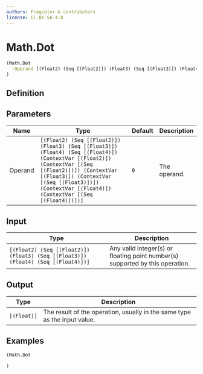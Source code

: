 ```yaml
---
authors: Fragcolor & contributors
license: CC-BY-SA-4.0
---
```



# Math.Dot

```clojure
(Math.Dot
  :Operand [(Float2) (Seq [(Float2)]) (Float3) (Seq [(Float3)]) (Float4) (Seq [(Float4)]) (ContextVar [(Float2)]) (ContextVar [(Seq [(Float2)])]) (ContextVar [(Float3)]) (ContextVar [(Seq [(Float3)])]) (ContextVar [(Float4)]) (ContextVar [(Seq [(Float4)])])]
)
```


## Definition




## Parameters

| Name | Type | Default | Description |
|------|------|---------|-------------|
| Operand | `[(Float2) (Seq [(Float2)]) (Float3) (Seq [(Float3)]) (Float4) (Seq [(Float4)]) (ContextVar [(Float2)]) (ContextVar [(Seq [(Float2)])]) (ContextVar [(Float3)]) (ContextVar [(Seq [(Float3)])]) (ContextVar [(Float4)]) (ContextVar [(Seq [(Float4)])])]` | `0` | The operand. |


## Input

| Type | Description |
|------|-------------|
| `[(Float2) (Seq [(Float2)]) (Float3) (Seq [(Float3)]) (Float4) (Seq [(Float4)])]` | Any valid integer(s) or floating point number(s) supported by this operation. |


## Output

| Type | Description |
|------|-------------|
| `[(Float)]` | The result of the operation, usually in the same type as the input value. |


## Examples

```clojure
(Math.Dot

)
```
